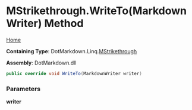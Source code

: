 <a name="_top"></a>

# MStrikethrough\.WriteTo\(MarkdownWriter\) Method

[Home](../../../../README.md#_top)

**Containing Type**: DotMarkdown\.Linq\.[MStrikethrough](../README.md#_top)

**Assembly**: DotMarkdown\.dll

```csharp
public override void WriteTo(MarkdownWriter writer)
```

### Parameters

**writer**
